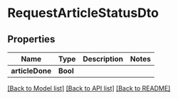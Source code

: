 # RequestArticleStatusDto

## Properties
Name | Type | Description | Notes
------------ | ------------- | ------------- | -------------
**articleDone** | **Bool** |  | 

[[Back to Model list]](../README.md#documentation-for-models) [[Back to API list]](../README.md#documentation-for-api-endpoints) [[Back to README]](../README.md)


